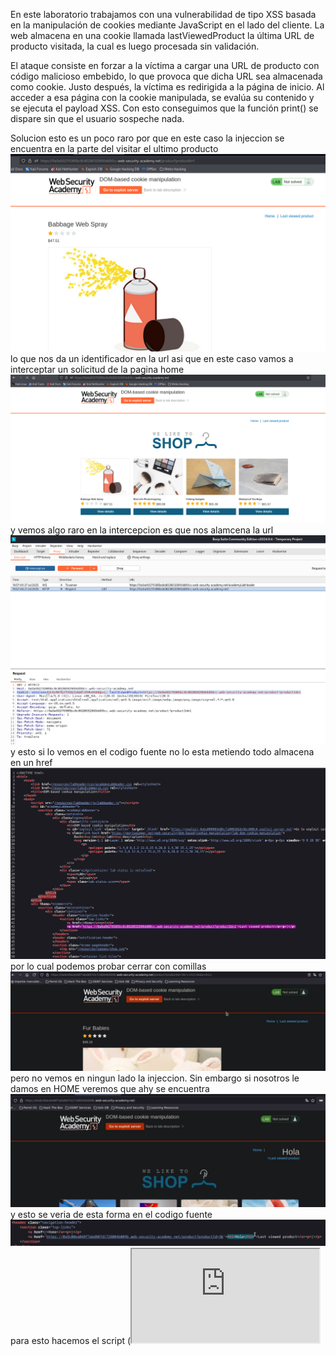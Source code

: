 En este laboratorio trabajamos con una vulnerabilidad de tipo XSS basada en la manipulación de cookies mediante JavaScript en el lado del cliente. La web almacena en una cookie llamada lastViewedProduct la última URL de producto visitada, la cual es luego procesada sin validación.

El ataque consiste en forzar a la víctima a cargar una URL de producto con código malicioso embebido, lo que provoca que dicha URL sea almacenada como cookie. Justo después, la víctima es redirigida a la página de inicio. Al acceder a esa página con la cookie manipulada, se evalúa su contenido y se ejecuta el payload XSS. Con esto conseguimos que la función print() se dispare sin que el usuario sospeche nada.

Solucion
esto es un poco raro por que en este caso la injeccion se encuentra en la parte del visitar el ultimo producto
![Pasted_image_20250727175527.png](/Imagenes/Pasted_image_20250727175527.png)
lo que nos da un identificador en la url
asi que en este caso vamos a interceptar un solicitud de la pagina home
![Pasted_image_20250727175815.png](/Imagenes/Pasted_image_20250727175815.png)
y vemos algo raro en la intercepcion es que nos alamcena la url
![Pasted_image_20250727175758.png](/Imagenes/Pasted_image_20250727175758.png)
y esto si lo vemos en el codigo fuente no lo esta metiendo todo almacena en un href
![Pasted_image_20250727180104.png](/Imagenes/Pasted_image_20250727180104.png)
por lo cual podemos probar cerrar con comillas
![Pasted_image_20250727180156.png](/Imagenes/Pasted_image_20250727180156.png)
pero no vemos en ningun lado la injeccion. Sin embargo si nosotros le damos en HOME veremos que ahy se encuentra
![Pasted_image_20250727180328.png](/Imagenes/Pasted_image_20250727180328.png)
y esto se veria de esta forma en el codigo fuente
![Pasted_image_20250727180412.png](/Imagenes/Pasted_image_20250727180412.png)
para esto hacemos el script (<iframe src="https://0a0a00270385bc8c8028032900dd00cc.web-security-academy.net/product?productId=1&'><script>print()</script>" onload="if(!window.x)this.src='https://0a0a00270385bc8c8028032900dd00cc.web-security-academy.net/';window.x=1;">)
Este payload usa un iframe para **intentar explotar una vulnerabilidad de XSS reflejado** al inyectar un `<script>` mediante un parámetro (`productId`). Si el sitio víctima refleja ese valor en el HTML sin sanitizar, se ejecutará JavaScript. El `onload` sirve para recargar o evitar bucles.


